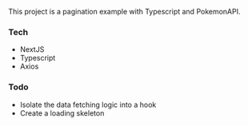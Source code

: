 This project is a pagination example with Typescript and PokemonAPI.

### Tech

- NextJS
- Typescript
- Axios

### Todo

- Isolate the data fetching logic into a hook
- Create a loading skeleton
